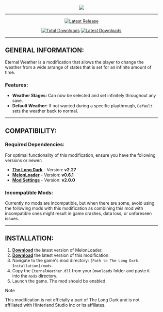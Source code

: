 <p align="center">
    <a href="#"><img src="https://raw.githubusercontent.com/Deaadman/EternalWeather/release/Images/MainHeading.png"></a>

---

<div align="center">

[![Latest Release](https://img.shields.io/github/v/release/Deaadman/EternalWeather?label=Latest%20Release&style=for-the-badge)](https://github.com/Deaadman/EternalWeather/releases/latest)

[![Total Downloads](https://img.shields.io/github/downloads/Deaadman/EternalWeather/total.svg?style=for-the-badge)](https://github.com/Deaadman/EternalWeather/releases)
[![Latest Downloads](https://img.shields.io/github/downloads/Deaadman/EternalWeather/latest/total.svg?style=for-the-badge)](https://github.com/Deaadman/EternalWeather/releases)

</div>

---

## GENERAL INFORMATION:

Eternal Weather is a modification that allows the player to change the weather from a wide arrange of states that is set for an infinite amount of time.

### Features:
- **Weather Stages:** Can now be selected and set infinitely throughout any save.
- **Default Weather:** If not wanted during a specific playthrough, `Default` sets the weather back to normal.

---

## COMPATIBILITY:

### Required Dependencies:
For optimal functionality of this modification, ensure you have the following versions or newer:

- [**The Long Dark**](https://store.steampowered.com/news/app/305620) - Version: **v2.27**
- [**MelonLoader**](https://github.com/LavaGang/MelonLoader/releases) - Version: **v0.6.1**
- [**Mod Settings**](https://github.com/DigitalzombieTLD/ModSettings) - Version: **v2.0.0** 

### Incompatible Mods:

Currently no mods are incompatible, but when there are some, avoid using the following mods with this modification as combining this mod with incompatible ones might result in game crashes, data loss, or unforeseen issues. 

---

## INSTALLATION:

1. [**Download**](https://github.com/LavaGang/MelonLoader/releases/latest/download/MelonLoader.Installer.exe) the latest version of MelonLoader.
2. [**Download**](https://github.com/Deaadman/EternalWeather/releases/latest/download/EternalWeather.dll) the latest version of this modification.
3. Navigate to the game's mod directory: `[Path to The Long Dark Installation]/mods`.
4. Copy the `EternalWeather.dll` from your `Downloads` folder and paste it into the `mods` directory.
5. Launch the game. The mod should be enabled.

> [!NOTE]
> This modification is not officially a part of The Long Dark and is not affiliated with Hinterland Studio Inc or its affiliates.
